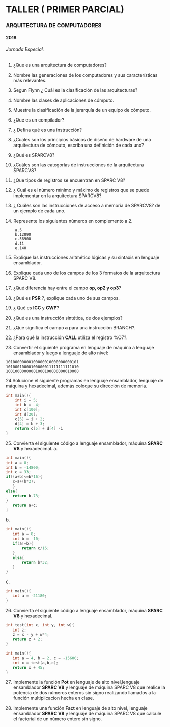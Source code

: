 # TALLER ( PRIMER PARCIAL)
### ARQUITECTURA DE COMPUTADORES
#### 2018
###### Jornada Especial.
1. ¿Que es una arquitectura de computadores?

2. Nombre las generaciones de los computadores y sus características más relevantes.

3. Segun Flynn ¿ Cuál es la clasificación de las arquitecturas?

4. Nombre las clases de aplicaciones de cómputo.

5. Muestre la clasificación de la jerarquía de un equipo de cómputo.

6. ¿Qué es un compilador?

7. ¿ Defina qué es una instrucción?

8. ¿Cuales son los principios básicos de diseño de hardware de una arquitectura de cómputo, escriba una definición de cada uno?

9. ¿Qué es SPARCV8?

10. ¿Cuáles son las categorías de instrucciones de la arquitectura SPARCV8?

11. ¿Que tipos de registros se encuentran en SPARC V8?

12. ¿ Cuál es el número mínimo y máximo de registros que se puede implementar en la arquitectura SPARCV8?

13. ¿ Cuáles son las instrucciones de acceso a memoria de SPARCV8? de un ejemplo de cada uno.

14. Represente los siguientes números en complemento a 2.
```
	a.5
	b.12890
	c.56900
	d.11
	e.140
```
15. Explique las instrucciones aritmético lógicas y su sintaxis en lenguaje ensamblador.

16. Explique cada uno de los campos de los 3 formatos de la arquitectura SPARC V8.

17. ¿Qué diferencia hay entre el campo **op, op2 y op3**?

18. ¿Qué es **PSR** ?, explique cada uno de sus campos.

19. ¿ Qué es **ICC** y **CWP**?

20. ¿Qué es una instrucción sintética, de dos ejemplos?

21. ¿Qué significa el campo **a** para una instrucción BRANCH?.

22. ¿Para qué la instrucción **CALL** utiliza el registro %O7?.

23. Convertir el siguiente programa en lenguaje de máquina a lenguaje ensamblador y luego a lenguaje de alto nivel:
```
10100000000100000010000000000101
10100010000100000011111111111010
10010000000001000100000000010000
```
24.Solucione el siguiente programas en lenguaje ensamblador, lenguaje de máquina y hexadecimal, además coloque su dirección de memoria.
```c
int main(){
	int i = 5; 
	int b = -4;
	int c[100];
	int d[20];
	c[5] = i + 2;
	d[4] = b + 3;
	return c[5] + d[4] -i
}
```

25. Convierta el siguiente código a lenguaje ensamblador, máquina **SPARC V8** y hexadecimal.
a.
 ```c
 int main(){
 int a = 8;
 int b = -14800;
 int c = 33; 
 if((a+b)<=b*16){
 	c=a+(b*2);
	}
else{
	return b-78;
}
	return a+c;
}
 ```

b.
 ```c
int main(){
	int a = 8;
	int b = -10;
	if(a!=b){
		return c/16;
	}
	else{
		return b*32;
	}
}
```
c.

 ```c
int main(){
	int a = -21180;
}
```

26. Convierta el siguiente código a lenguaje ensamblador, máquina **SPARC V8** y hexadecimal.
 ```c
int test(int x, int y, int w){
	int z;
	z = x - y + w*4;
	return z + 2;
}

int main(){
	int a = 4, b = 2, c = -15600;
	int x = test(a,b,c);
	return x + 45;
}
 ```

27. Implemente la función **Pot** en lenguaje de alto nivel,lenguaje ensamblador **SPARC V8** y lenguaje de máquina SPARC V8 que realice la potencia de dos números enteros sin signo realizando llamados a la función multiplicacion hecha en clase.

28. Implemente una función **Fact** en lenguaje de alto nivel, lenguaje ensamblador **SPARC V8** y lenguaje de máquina SPARC V8 que calcule el factorial de un número entero sin signo.
